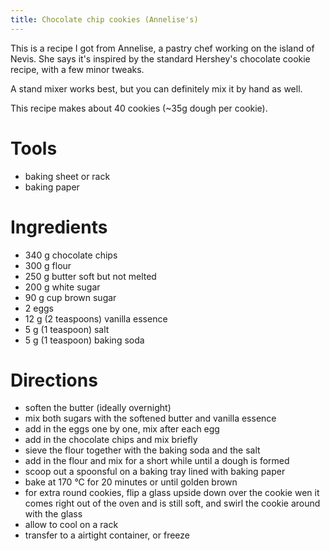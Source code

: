 ```yaml
---
title: Chocolate chip cookies (Annelise's)
---
```


This is a recipe I got from Annelise, a pastry chef working on the
island of Nevis. She says it's inspired by the standard Hershey's
chocolate cookie recipe, with a few minor tweaks.

A stand mixer works best, but you can definitely mix it by hand as
well.

This recipe makes about 40 cookies (~35g dough per cookie).

# Tools

- baking sheet or rack
- baking paper

# Ingredients

- 340 g chocolate chips
- 300 g flour
- 250 g butter soft but not melted
- 200 g white sugar
- 90 g cup brown sugar
- 2 eggs
- 12 g (2 teaspoons) vanilla essence 
- 5 g (1 teaspoon) salt
- 5 g (1 teaspoon) baking soda

# Directions

- soften the butter (ideally overnight)
- mix both sugars with the softened butter and vanilla essence
- add in the eggs one by one, mix after each egg
- add in the chocolate chips and mix briefly
- sieve the flour together with the baking soda and the salt
- add in the flour and mix for a short while until a dough is formed
- scoop out a spoonsful on a baking tray lined with baking paper
- bake at 170 °C for 20 minutes or until golden brown
- for extra round cookies, flip a glass upside down over the cookie wen it comes right out of the oven and is still soft, and swirl the cookie around with the glass
- allow to cool on a rack
- transfer to a airtight container, or freeze